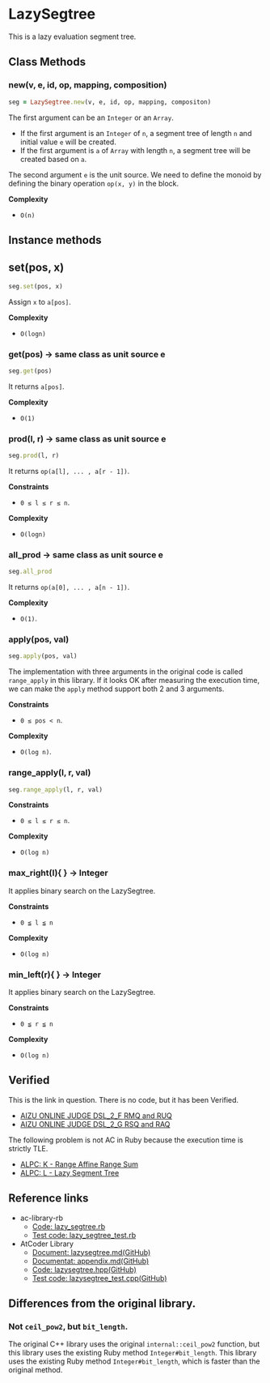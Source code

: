 # LazySegtree

This is a lazy evaluation segment tree.

## Class Methods

### new(v, e, id, op, mapping, composition)

```ruby
seg = LazySegtree.new(v, e, id, op, mapping, compositon)
```

The first argument can be an `Integer` or an `Array`.

- If the first argument is an `Integer` of `n`, a segment tree of length `n` and initial value `e` will be created.
- If the first argument is `a` of `Array` with length `n`, a segment tree will be created based on `a`.

The second argument `e` is the unit source. We need to define the monoid by defining the binary operation `op(x, y)` in the block.

**Complexity**

- `O(n)`

## Instance methods

## set(pos, x)

```ruby
seg.set(pos, x)
```

Assign `x` to `a[pos]`.

**Complexity**

-  `O(logn)`

### get(pos) -> same class as unit source e

```ruby
seg.get(pos)
```

It returns `a[pos]`.

**Complexity**

- `O(1)`

### prod(l, r) -> same class as unit source e

```ruby
seg.prod(l, r)
```

It returns `op(a[l], ... , a[r - 1])`.

**Constraints**

- `0 ≤ l ≤ r ≤ n`.

**Complexity**

- `O(logn)`

### all_prod -> same class as unit source e

```ruby
seg.all_prod
```

It returns `op(a[0], ... , a[n - 1])`.

**Complexity**

- `O(1)`.

### apply(pos, val)

```ruby
seg.apply(pos, val)
```

The implementation with three arguments in the original code is called `range_apply` in this library. If it looks OK after measuring the execution time, we can make the `apply` method support both 2 and 3 arguments.

**Constraints**

- `0 ≤ pos < n`.

**Complexity**

- `O(log n)`.

### range_apply(l, r, val)

```ruby
seg.range_apply(l, r, val)
```

**Constraints**

- `0 ≤ l ≤ r ≤ n`.

**Complexity**

- `O(log n)`

### max_right(l){  } -> Integer

It applies binary search on the LazySegtree.

**Constraints**

- `0 ≦ l ≦ n`

**Complexity**

- `O(log n)`

### min_left(r){  } -> Integer

It applies binary search on the LazySegtree.

**Constraints**

- `0 ≦ r ≦ n`

**Complexity**

- `O(log n)`

## Verified

This is the link in question. There is no code, but it has been Verified.
- [AIZU ONLINE JUDGE DSL\_2\_F RMQ and RUQ](http://judge.u-aizu.ac.jp/onlinejudge/description.jsp?id=DSL_2_F)
- [AIZU ONLINE JUDGE DSL\_2\_G RSQ and RAQ](http://judge.u-aizu.ac.jp/onlinejudge/description.jsp?id=DSL_2_G)

The following problem is not AC in Ruby because the execution time is strictly TLE.
- [ALPC: K - Range Affine Range Sum](https://atcoder.jp/contests/practice2/tasks/practice2_k)
- [ALPC: L - Lazy Segment Tree](https://atcoder.jp/contests/practice2/tasks/practice2_l)

## Reference links

- ac-library-rb
  - [Code: lazy_segtree.rb](https://github.com/universato/ac-library-rb/blob/main/lib/lazy_segtree.rb)
  - [Test code: lazy_segtree_test.rb](https://github.com/universato/ac-library-rb/blob/main/test/lazy_segtree_test.rb)
- AtCoder Library
  - [Document: lazysegtree.md(GitHub)](https://github.com/atcoder/ac-library/blob/master/document_en/lazysegtree.md)
  - [Documentat: appendix.md(GitHub)](https://github.com/atcoder/ac-library/blob/master/document_en/appendix.md)
  - [Code: lazysegtree.hpp(GitHub)](https://github.com/atcoder/ac-library/blob/master/atcoder/lazysegtree.hpp)
  - [Test code: lazysegtree_test.cpp(GitHub)](https://github.com/atcoder/ac-library/blob/master/test/unittest/lazysegtree_test.cpp )

## Differences from the original library.

### Not `ceil_pow2`, but `bit_length`.

The original C++ library uses the original `internal::ceil_pow2` function, but this library uses the existing Ruby method `Integer#bit_length`. This library uses the existing Ruby method `Integer#bit_length`, which is faster than the original method.
